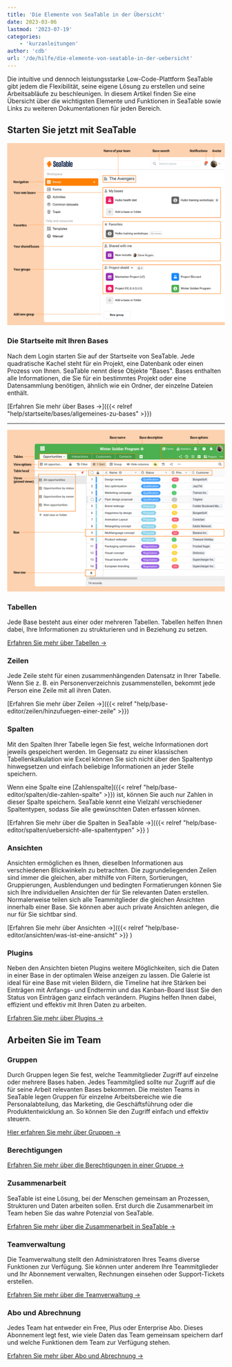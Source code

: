 ```yaml
---
title: 'Die Elemente von SeaTable in der Übersicht'
date: 2023-03-06
lastmod: '2023-07-19'
categories:
    - 'kurzanleitungen'
author: 'cdb'
url: '/de/hilfe/die-elemente-von-seatable-in-der-uebersicht'
---
```


Die intuitive und dennoch leistungsstarke Low-Code-Plattform SeaTable gibt jedem die Flexibilität, seine eigene Lösung zu erstellen und seine Arbeitsabläufe zu beschleunigen. In diesem Artikel finden Sie eine Übersicht über die wichtigsten Elemente und Funktionen in SeaTable sowie Links zu weiteren Dokumentationen für jeden Bereich.

## Starten Sie jetzt mit SeaTable

![Elemente der SeaTable Startseite](images/elements_seatable_homepage.png)

### Die Startseite mit Ihren Bases

Nach dem Login starten Sie auf der Startseite von SeaTable. Jede quadratische Kachel steht für ein Projekt, eine Datenbank oder einen Prozess von Ihnen. SeaTable nennt diese Objekte "Bases". Bases enthalten alle Informationen, die Sie für ein bestimmtes Projekt oder eine Datensammlung benötigen, ähnlich wie ein Ordner, der einzelne Dateien enthält.

[Erfahren Sie mehr über Bases →]({{< relref "help/startseite/bases/allgemeines-zu-bases" >}})

---

![Elemente der SeaTable Base](images/elements_seatable_base.png)

### Tabellen

Jede Base besteht aus einer oder mehreren Tabellen. Tabellen helfen Ihnen dabei, Ihre Informationen zu strukturieren und in Beziehung zu setzen.

[Erfahren Sie mehr über Tabellen →](https://seatable.io/docs/seatable-nutzen/einfuehrung-in-die-arbeit-mit-bases-und-tabellen/)

### Zeilen

Jede Zeile steht für einen zusammenhängenden Datensatz in Ihrer Tabelle. Wenn Sie z. B. ein Personenverzeichnis zusammenstellen, bekommt jede Person eine Zeile mit all ihren Daten.

[Erfahren Sie mehr über Zeilen →]({{< relref "help/base-editor/zeilen/hinzufuegen-einer-zeile" >}})

### Spalten

Mit den Spalten Ihrer Tabelle legen Sie fest, welche Informationen dort jeweils gespeichert werden. Im Gegensatz zu einer klassischen Tabellenkalkulation wie Excel können Sie sich nicht über den Spaltentyp hinwegsetzen und einfach beliebige Informationen an jeder Stelle speichern.

Wenn eine Spalte eine [Zahlenspalte]({{< relref "help/base-editor/spalten/die-zahlen-spalte" >}}) ist, können Sie auch nur Zahlen in dieser Spalte speichern. SeaTable kennt eine Vielzahl verschiedener Spaltentypen, sodass Sie alle gewünschten Daten erfassen können.

[Erfahren Sie mehr über die Spalten in SeaTable →]({{< relref "help/base-editor/spalten/uebersicht-alle-spaltentypen" >}}
)

### Ansichten

Ansichten ermöglichen es Ihnen, dieselben Informationen aus verschiedenen Blickwinkeln zu betrachten. Die zugrundeliegenden Zeilen sind immer die gleichen, aber mithilfe von Filtern, Sortierungen, Gruppierungen, Ausblendungen und bedingten Formatierungen können Sie sich Ihre individuellen Ansichten der für Sie relevanten Daten erstellen. Normalerweise teilen sich alle Teammitglieder die gleichen Ansichten innerhalb einer Base. Sie können aber auch private Ansichten anlegen, die nur für Sie sichtbar sind.

[Erfahren Sie mehr über Ansichten →]({{< relref "help/base-editor/ansichten/was-ist-eine-ansicht" >}}
)

### Plugins

Neben den Ansichten bieten Plugins weitere Möglichkeiten, sich die Daten in einer Base in der optimalen Weise anzeigen zu lassen. Die Galerie ist ideal für eine Base mit vielen Bildern, die Timeline hat ihre Stärken bei Einträgen mit Anfangs- und Endtermin und das Kanban-Board lässt Sie den Status von Einträgen ganz einfach verändern. Plugins helfen Ihnen dabei, effizient und effektiv mit Ihren Daten zu arbeiten.

[Erfahren Sie mehr über Plugins →](https://seatable.io/docs/plugins/was-ist-ein-plugin/)

## Arbeiten Sie im Team

### Gruppen

Durch Gruppen legen Sie fest, welche Teammitglieder Zugriff auf einzelne oder mehrere Bases haben. Jedes Teammitglied sollte nur Zugriff auf die für seine Arbeit relevanten Bases bekommen. Die meisten Teams in SeaTable legen Gruppen für einzelne Arbeitsbereiche wie die Personalabteilung, das Marketing, die Geschäftsführung oder die Produktentwicklung an. So können Sie den Zugriff einfach und effektiv steuern.

[Hier erfahren Sie mehr über Gruppen →](https://seatable.io/docs/arbeiten-mit-gruppen/einfuehrung-in-die-arbeit-mit-gruppen/)

### Berechtigungen

[Erfahren Sie mehr über die Berechtigungen in einer Gruppe →](https://seatable.io/docs/arbeiten-mit-gruppen/berechtigungen-in-einer-gruppe-vergeben/)

### Zusammenarbeit

SeaTable ist eine Lösung, bei der Menschen gemeinsam an Prozessen, Strukturen und Daten arbeiten sollen. Erst durch die Zusammenarbeit im Team heben Sie das wahre Potenzial von SeaTable.

[Erfahren Sie mehr über die Zusammenarbeit in SeaTable →](https://seatable.io/docs/seatable-nutzen/zusammenarbeit/)

### Teamverwaltung

Die Teamverwaltung stellt den Administratoren Ihres Teams diverse Funktionen zur Verfügung. Sie können unter anderem Ihre Teammitglieder und Ihr Abonnement verwalten, Rechnungen einsehen oder Support-Tickets erstellen.

[Erfahren Sie mehr über die Teamverwaltung →](https://seatable.io/docs/teamverwaltung-abonnement/die-funktionen-der-teamverwaltung-in-der-uebersicht/)

### Abo und Abrechnung

Jedes Team hat entweder ein Free, Plus oder Enterprise Abo. Dieses Abonnement legt fest, wie viele Daten das Team gemeinsam speichern darf und welche Funktionen dem Team zur Verfügung stehen.

[Erfahren Sie mehr über Abo und Abrechnung →](https://seatable.io/docs/teamverwaltung-abonnement/abonnement-und-abrechnung-im-ueberblick/)
